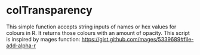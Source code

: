 # colTransparency
This simple function accepts string inputs of names or hex values for colours in R.  It returns those colours with an amount of opacity.  This script is inspired by mages function:  https://gist.github.com/mages/5339689#file-add-alpha-r
